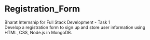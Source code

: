 # Registration_Form
Bharat Internship for Full Stack Development - Task 1
<br>
Develop a registration form to sign up and store user information using HTML, CSS, Node.js in MongoDB.
